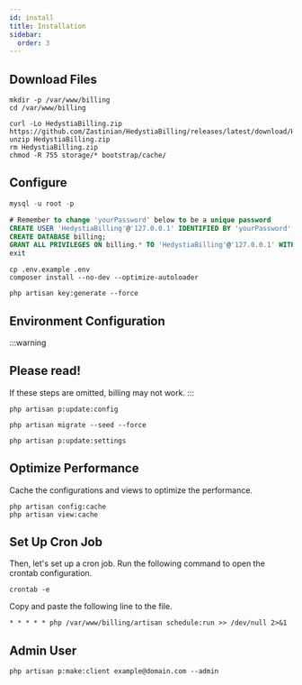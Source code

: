 ```yaml
---
id: install
title: Installation
sidebar:
  order: 3
---
```


## Download Files

```shell
mkdir -p /var/www/billing
cd /var/www/billing
```

```shell
curl -Lo HedystiaBilling.zip https://github.com/Zastinian/HedystiaBilling/releases/latest/download/HedystiaBilling.zip
unzip HedystiaBilling.zip
rm HedystiaBilling.zip
chmod -R 755 storage/* bootstrap/cache/
```

## Configure

```sql
mysql -u root -p

# Remember to change 'yourPassword' below to be a unique password
CREATE USER 'HedystiaBilling'@'127.0.0.1' IDENTIFIED BY 'yourPassword';
CREATE DATABASE billing;
GRANT ALL PRIVILEGES ON billing.* TO 'HedystiaBilling'@'127.0.0.1' WITH GRANT OPTION;
exit
```

```shell
cp .env.example .env
composer install --no-dev --optimize-autoloader

php artisan key:generate --force
```

## Environment Configuration

:::warning

## Please read!

If these steps are omitted, billing may not work.
:::

```shell
php artisan p:update:config

php artisan migrate --seed --force

php artisan p:update:settings
```

## Optimize Performance

Cache the configurations and views to optimize the performance.

```shell
php artisan config:cache
php artisan view:cache
```

## Set Up Cron Job

Then, let's set up a cron job. Run the following command to open the crontab configuration.

```shell
crontab -e
```

Copy and paste the following line to the file.

```shell
* * * * * php /var/www/billing/artisan schedule:run >> /dev/null 2>&1
```

## Admin User

```shell
php artisan p:make:client example@domain.com --admin
```
